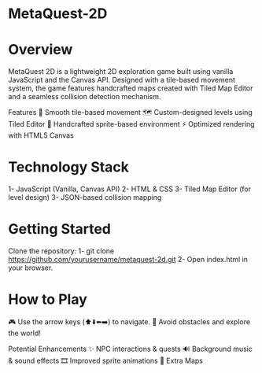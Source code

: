 # MetaQuest-2D

# Overview
MetaQuest 2D is a lightweight 2D exploration game built using vanilla JavaScript and the Canvas API. Designed with a tile-based movement system, the game features handcrafted maps created with Tiled Map Editor and a seamless collision detection mechanism.

Features
🚀 Smooth tile-based movement
🗺️ Custom-designed levels using Tiled Editor
🎨 Handcrafted sprite-based environment
⚡ Optimized rendering with HTML5 Canvas

# Technology Stack
1- JavaScript (Vanilla, Canvas API)
2- HTML & CSS
3- Tiled Map Editor (for level design)
3- JSON-based collision mapping

# Getting Started
Clone the repository:
1- git clone https://github.com/yourusername/metaquest-2d.git
2- Open index.html in your browser.

# How to Play
🎮 Use the arrow keys (⬆️⬇️⬅️➡️) to navigate.
🛑 Avoid obstacles and explore the world!

Potential Enhancements
✨ NPC interactions & quests
🔊 Background music & sound effects
🎞️ Improved sprite animations
🌆 Extra Maps
